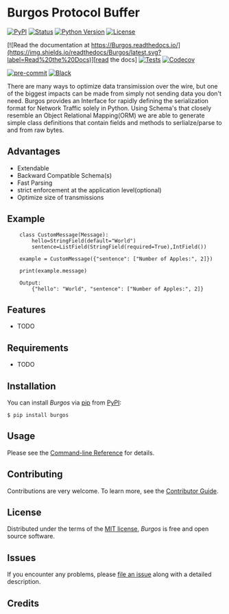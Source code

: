 # Burgos Protocol Buffer

[![PyPI](https://img.shields.io/pypi/v/Burgos.svg)][pypi_]
[![Status](https://img.shields.io/pypi/status/Burgos.svg)][status]
[![Python Version](https://img.shields.io/pypi/pyversions/Burgos)][python version]
[![License](https://img.shields.io/pypi/l/Burgos)][license]

[![Read the documentation at https://Burgos.readthedocs.io/](https://img.shields.io/readthedocs/Burgos/latest.svg?label=Read%20the%20Docs)][read the docs]
[![Tests](https://github.com/DmitrievichLevin/Burgos/workflows/Tests/badge.svg)][tests]
[![Codecov](https://codecov.io/gh/DmitrievichLevin/Burgos/branch/main/graph/badge.svg)][codecov]

[![pre-commit](https://img.shields.io/badge/pre--commit-enabled-brightgreen?logo=pre-commit&logoColor=white)][pre-commit]
[![Black](https://img.shields.io/badge/code%20style-black-000000.svg)][black]

[pypi_]: https://pypi.org/project/Burgos/
[status]: https://pypi.org/project/Burgos/
[python version]: https://pypi.org/project/Burgos
[read the docs]: https://Burgos.readthedocs.io/
[tests]: https://github.com/DmitrievichLevin/Burgos/actions?workflow=Tests
[codecov]: https://app.codecov.io/gh/DmitrievichLevin/Burgos
[pre-commit]: https://github.com/pre-commit/pre-commit
[black]: https://github.com/psf/black

There are many ways to optimize data transimission over the wire, but one of
the biggest impacts can be made from simply not sending data you don't need.
Burgos provides an Interface for rapidly defining the serialization format for
Network Traffic solely in Python. Using Schema's that closely resemble an
Object Relational Mapping(ORM) we are able to generate simple class definitions
that contain fields and methods to serlialze/parse to and from raw bytes.

## Advantages

- Extendable
- Backward Compatible Schema(s)
- Fast Parsing
- strict enforcement at the application level(optional)
- Optimize size of transmissions

## Example

```
    class CustomMessage(Message):
        hello=StringField(default="World")
        sentence=ListField(StringField(required=True),IntField())

    example = CustomMessage({"sentence": ["Number of Apples:", 2]})

    print(example.message)

    Output:
        {"hello": "World", "sentence": ["Number of Apples:", 2]}
```

## Features

- TODO

## Requirements

- TODO

## Installation

You can install _Burgos_ via [pip] from [PyPI]:

```console
$ pip install burgos
```

## Usage

Please see the [Command-line Reference] for details.

## Contributing

Contributions are very welcome.
To learn more, see the [Contributor Guide].

## License

Distributed under the terms of the [MIT license][license],
_Burgos_ is free and open source software.

## Issues

If you encounter any problems,
please [file an issue] along with a detailed description.

## Credits

[pypi]: https://pypi.org/
[file an issue]: https://github.com/DmitrievichLevin/Burgos/issues
[pip]: https://pip.pypa.io/

<!-- github-only -->

[license]: https://github.com/DmitrievichLevin/Burgos/blob/main/LICENSE
[contributor guide]: https://github.com/DmitrievichLevin/Burgos/blob/main/CONTRIBUTING.md
[command-line reference]: https://Burgos.readthedocs.io/en/latest/usage.html
